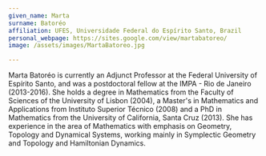 ```yaml
---
given_name: Marta
surname: Batoréo
affiliation: UFES, Universidade Federal do Espírito Santo, Brazil
personal_webpage: https://sites.google.com/view/martabatoreo/
image: /assets/images/MartaBatoreo.jpg

---
```

Marta Batoréo is currently an Adjunct Professor at the Federal University of Espírito Santo,
and was a postdoctoral fellow at the IMPA - Rio de Janeiro (2013-2016). 
She holds a degree in Mathematics from the Faculty of Sciences of the University of Lisbon (2004), 
a Master's in Mathematics and Applications from Instituto Superior Técnico (2008) and a 
PhD in Mathematics from the University of California, Santa Cruz (2013). 
She has experience in the area of Mathematics with emphasis on Geometry, Topology and Dynamical Systems, 
working mainly in Symplectic Geometry and Topology and Hamiltonian Dynamics.
